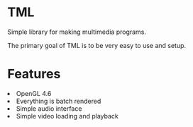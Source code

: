 # TML
Simple library for making multimedia programs.

The primary goal of TML is to be very easy to use and setup.

<h1>Features</h1>
<li>OpenGL 4.6</li>
<li>Everything is batch rendered</li>
<li>Simple audio interface</li>
<li>Simple video loading and playback</li>
